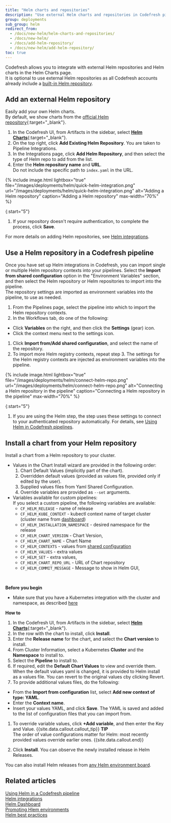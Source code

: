 ```yaml
---
title: "Helm charts and repositories"
description: "Use external Helm charts and repositories in Codefresh pipelines"
group: deployments
sub_group: helm
redirect_from:
  - /docs/new-helm/helm-charts-and-repositories/
  - /docs/new-helm/
  - /docs/add-helm-repository/
  - /docs/new-helm/add-helm-repository/
toc: true
---
```

Codefresh allows you to integrate with external Helm repositories and Helm charts in the Helm Charts page.  
It is optional to use external Helm repositories as all Codefresh accounts already include a [built-in Helm repository]({{site.baseurl}}/docs/deployments/helm/managed-helm-repository/).

## Add an external Helm repository

Easily add your own Helm charts.  
By default, we show charts from the [official Helm repository](https://github.com/kubernetes/charts){:target="_blank"}. 

1. In the Codefresh UI, from Artifacts in the sidebar, select [**Helm Charts**](https://g.codefresh.io/helm/releases/releasesNew/){:target="\_blank"}. 
1. On the top right, click **Add Existing Helm Repository**.
  You are taken to Pipeline Integrations.
1. In the Integrations page, click **Add Helm Repository**, and then select the type of Helm repo to add from the list.
1. Enter the **Helm repository name** and **URL**.  
  Do not include the specific path to `index.yaml` in the URL.

{% include image.html 
lightbox="true" 
file="/images/deployments/helm/quick-helm-integration.png" 
url="/images/deployments/helm/quick-helm-integration.png" 
alt="Adding a Helm repository"
caption="Adding a Helm repository" 
max-width="70%" 
%}

{:start="5"}
1. If your repository doesn't require authentication, to complete the process, click **Save**. 

For more details on adding Helm repositories, see [Helm integrations]({{site.baseurl}}/docs/integrations/helm/).

## Use a Helm repository in a Codefresh pipeline

Once you have set up Helm integrations in Codefresh, you can import single or multiple Helm repository contexts into your pipelines. 
Select the **Import from shared configuration** option in the "Environment Variables" section, and then select the Helm repository or Helm repositories to import into the pipeline.  
The repository settings are imported as environment variables into the pipeline, to use as needed. 

1. From the Pipelines page, select the pipeline into which to import the Helm repository contexts.
1. In the Workflows tab, do one of the following: 
  * Click **Variables** on the right, and then click the **Settings** (gear) icon. 
  * Click the context menu next to the settings icon.
1. Click **Import from/Add shared configuration**, and select the name of the repository.  
1. To import more Helm registry contexts, repeat step 3.
  The settings for the Helm registry contexts are injected as environment variables into the pipeline. 

{% include image.html 
lightbox="true" 
file="/images/deployments/helm/connect-helm-repo.png" 
url="/images/deployments/helm/connect-helm-repo.png" 
alt="Connecting a Helm repository in the pipeline"
caption="Connecting a Helm repository in the pipeline" 
max-width="70%" 
%}

{:start="5"}
1. If you are using the Helm step, the step uses these settings to connect to your authenticated repository automatically. For details, see [Using Helm in Codefresh pipelines]({{site.baseurl}}/docs/deployments/helm/using-helm-in-codefresh-pipeline/).

## Install a chart from your Helm repository
Install a chart from a Helm repository to your cluster. 

* Values in the Chart Install wizard are provided in the following order:
  1. Chart Default Values (implicitly part of the chart).
  2. Overridden default values (provided as values file, provided only if edited by the user).
  3. Supplied values files from Yaml Shared Configuration.
  4. Override variables are provided as `--set` arguments.
* Variables available for custom pipelines:  
  If you select a custom pipeline, the following variables are available:
  * `CF_HELM_RELEASE` - name of release
  * `CF_HELM_KUBE_CONTEXT` - kubectl context name of target cluster (cluster name from [dashboard]({{site.baseurl}}/docs/deployments/kubernetes/manage-kubernetes/#work-with-your-services))
  * `CF_HELM_INSTALLATION_NAMESPACE` - desired namespace for the release 
  * `CF_HELM_CHART_VERSION` - Chart Version,
  * `CF_HELM_CHART_NAME` - Chart Name
  * `CF_HELM_CONTEXTS` - values from [shared configuration]({{site.baseurl}}/docs/pipelines/configuration/shared-configuration/#using-shared-helm-values)
  * `CF_HELM_VALUES` - extra values
  * `CF_HELM_SET` - extra values,
  * `CF_HELM_CHART_REPO_URL` - URL of Chart repository
  * `CF_HELM_COMMIT_MESSAGE` - Message to show in Helm GUI,

<br />

**Before you begin**
* Make sure that you have a Kubernetes integration with the cluster and namespace, as described [here]({{site.baseurl}}/docs/integrations/kubernetes/#connect-a-kubernetes-cluster)

**How to** 
1. In the Codefresh UI, from Artifacts in the sidebar, select [**Helm Charts**](https://g.codefresh.io/helm/releases/releasesNew/){:target="\_blank"}. 
1. In the row with the chart to install, click **Install**.
1. Enter the **Release name** for the chart, and select the **Chart version** to install.
1. From Cluster Information, select a Kubernetes **Cluster** and the **Namespace** to install to.  
1. Select the **Pipeline** to install to.
1. If required, edit the **Default Chart Values** to view and override them.  
  When the default values yaml is changed, it is provided to Helm install as a values file. You can revert to the original values cby clicking Revert.
1. To provide additional values files, do the following:
  * From the **Import from configuration** list, select **Add new context of type: YAML**. 
  * Enter the **Context name**.
  * Insert your values YAML, and click **Save**.
    The YAML is saved and added to the list of configuration files that you can import from.
1. To override variable values, click **+Add variable**, and then enter the Key and Value.
    {{site.data.callout.callout_tip}}
    **TIP**  
    The order of value configurations matter for Helm: most recently provided values override earlier ones. 
    {{site.data.callout.end}}

1. Click **Install**. You can observe the newly installed release in Helm Releases.

You can also install Helm releases from [any Helm environment board]({{site.baseurl}}/docs/deployments/helm/helm-environment-promotion).


## Related articles
[Using Helm in a Codefresh pipeline]({{site.baseurl}}/docs/deployments/helm/using-helm-in-codefresh-pipeline/)  
[Helm integrations]({{site.baseurl}}/docs/integrations/helm/)  
[Helm Dashboard]({{site.baseurl}}/docs/deployments/helm/helm-releases-management)  
[Promoting Hlem environments]({{site.baseurl}}/docs/deployments/helm/helm-environment-promotion)  
[Helm best practices]({{site.baseurl}}/docs/ci-cd-guides/helm-best-practices/)  


